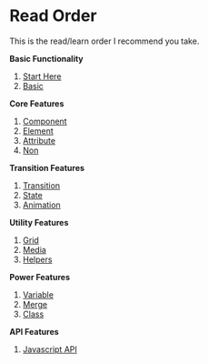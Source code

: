 # Read Order

This is the read/learn order I recommend you take.

<div class="read-oder-wrap">
  <div class="section">
  <div class="row">
    <p><strong>Basic Functionality</strong></p>
    <ol>
      <li data-num="1"><a class="pjax" href="../introduction/">Start Here</a></li>
      <li data-num="2"><a class="pjax" href="../../basic/general/">Basic</a></li>
    </ol>
  </div>
  <div class="row">
    <p><strong>Core Features</strong></p>
    <ol>
      <li data-num="3"><a class="pjax" href="../../component/general/">Component</a></li>
      <li data-num="4"><a class="pjax" href="../../element/general/">Element</a></li>
      <li data-num="5"><a class="pjax" href="../../attribute/general/">Attribute</a></li>
      <li data-num="6"><a class="pjax" href="../../non/general/">Non</a></li>
    </ol>
  </div>
  </div>
  <div class="section">
  <div class="row">
    <p><strong>Transition Features</strong></p>
    <ol>
      <li data-num="7"><a class="pjax" href="../../transition/general/">Transition</a></li>
      <li data-num="8"><a class="pjax" href="../../state/general/">State</a></li>
      <li data-num="9"><a class="pjax" href="../../animation/general/">Animation</a></li>
    </ol>
  </div>
  <div class="row">
    <p><strong>Utility Features</strong></p>
    <ol>
      <li data-num="10" class="doubledig"><a class="pjax" href="../../grid/general/">Grid</a></li>
      <li data-num="11" class="doubledig"><a class="pjax" href="../../media/general/">Media</a></li>
      <li data-num="12" class="doubledig"><a class="pjax" href="../../helpers/general/">Helpers</a></li>
    </ol>
  </div>
  </div>
  <div class="section">
  <div class="row">
    <p><strong>Power Features</strong></p>
    <ol>
      <li data-num="13" class="doubledig"><a class="pjax" href="../../variable/general/">Variable</a></li>
      <li data-num="14" class="doubledig"><a class="pjax" href="../../merge/general/">Merge</a></li>
      <li data-num="16" class="doubledig"><a class="pjax" href="../../class/general/">Class</a></li>
    </ol>
  </div>
  <div class="row">
    <p><strong>API Features</strong></p>
    <ol>
      <li data-num="17" class="doubledig"><a class="pjax" href="../../javascript/general/">Javascript API</a></li>
    </ol>
  </div>
  </div>
</div>

<div class="cf"></div>
<div class="end"></div>

